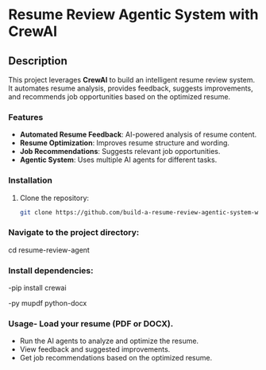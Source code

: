 # Resume Review Agentic System with CrewAI

## Description
This project leverages **CrewAI** to build an intelligent resume review system. It automates resume analysis, provides feedback, suggests improvements, and recommends job opportunities based on the optimized resume.

### Features
- **Automated Resume Feedback**: AI-powered analysis of resume content.
- **Resume Optimization**: Improves resume structure and wording.
- **Job Recommendations**: Suggests relevant job opportunities.
- **Agentic System**: Uses multiple AI agents for different tasks.

### Installation
1. Clone the repository:
   ```bash
   git clone https://github.com/build-a-resume-review-agentic-system-with-crewai/resume-review-agent.git

### Navigate to the project directory:
cd resume-review-agent

 ### Install dependencies:
 
-pip install crewai 

-py mupdf python-docx

### Usage- Load your resume (PDF or DOCX).
- Run the AI agents to analyze and optimize the resume.
- View feedback and suggested improvements.
- Get job recommendations based on the optimized resume.



